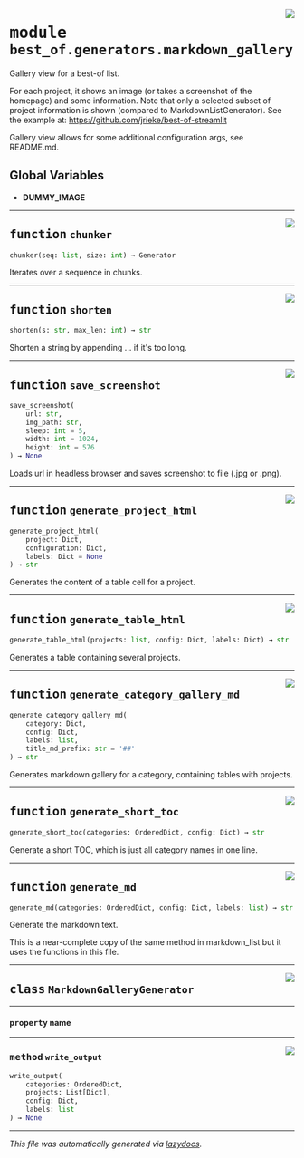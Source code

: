 <!-- markdownlint-disable -->

<a href="https://github.com/best-of-lists/best-of-generator/blob/main/src/best_of/generators/markdown_gallery.py#L0"><img align="right" style="float:right;" src="https://img.shields.io/badge/-source-cccccc?style=flat-square"></a>

# <kbd>module</kbd> `best_of.generators.markdown_gallery`
Gallery view for a best-of list. 

For each project, it shows an image (or takes a screenshot of the homepage) and some information. Note that only a selected subset of project information is shown (compared to MarkdownListGenerator). See the example at: https://github.com/jrieke/best-of-streamlit 

Gallery view allows for some additional configuration args, see README.md. 

**Global Variables**
---------------
- **DUMMY_IMAGE**

---

<a href="https://github.com/best-of-lists/best-of-generator/blob/main/src/best_of/generators/markdown_gallery.py#L34"><img align="right" style="float:right;" src="https://img.shields.io/badge/-source-cccccc?style=flat-square"></a>

## <kbd>function</kbd> `chunker`

```python
chunker(seq: list, size: int) → Generator
```

Iterates over a sequence in chunks. 


---

<a href="https://github.com/best-of-lists/best-of-generator/blob/main/src/best_of/generators/markdown_gallery.py#L40"><img align="right" style="float:right;" src="https://img.shields.io/badge/-source-cccccc?style=flat-square"></a>

## <kbd>function</kbd> `shorten`

```python
shorten(s: str, max_len: int) → str
```

Shorten a string by appending ... if it's too long. 


---

<a href="https://github.com/best-of-lists/best-of-generator/blob/main/src/best_of/generators/markdown_gallery.py#L47"><img align="right" style="float:right;" src="https://img.shields.io/badge/-source-cccccc?style=flat-square"></a>

## <kbd>function</kbd> `save_screenshot`

```python
save_screenshot(
    url: str,
    img_path: str,
    sleep: int = 5,
    width: int = 1024,
    height: int = 576
) → None
```

Loads url in headless browser and saves screenshot to file (.jpg or .png). 


---

<a href="https://github.com/best-of-lists/best-of-generator/blob/main/src/best_of/generators/markdown_gallery.py#L61"><img align="right" style="float:right;" src="https://img.shields.io/badge/-source-cccccc?style=flat-square"></a>

## <kbd>function</kbd> `generate_project_html`

```python
generate_project_html(
    project: Dict,
    configuration: Dict,
    labels: Dict = None
) → str
```

Generates the content of a table cell for a project. 


---

<a href="https://github.com/best-of-lists/best-of-generator/blob/main/src/best_of/generators/markdown_gallery.py#L146"><img align="right" style="float:right;" src="https://img.shields.io/badge/-source-cccccc?style=flat-square"></a>

## <kbd>function</kbd> `generate_table_html`

```python
generate_table_html(projects: list, config: Dict, labels: Dict) → str
```

Generates a table containing several projects. 


---

<a href="https://github.com/best-of-lists/best-of-generator/blob/main/src/best_of/generators/markdown_gallery.py#L163"><img align="right" style="float:right;" src="https://img.shields.io/badge/-source-cccccc?style=flat-square"></a>

## <kbd>function</kbd> `generate_category_gallery_md`

```python
generate_category_gallery_md(
    category: Dict,
    config: Dict,
    labels: list,
    title_md_prefix: str = '##'
) → str
```

Generates markdown gallery for a category, containing tables with projects. 


---

<a href="https://github.com/best-of-lists/best-of-generator/blob/main/src/best_of/generators/markdown_gallery.py#L224"><img align="right" style="float:right;" src="https://img.shields.io/badge/-source-cccccc?style=flat-square"></a>

## <kbd>function</kbd> `generate_short_toc`

```python
generate_short_toc(categories: OrderedDict, config: Dict) → str
```

Generate a short TOC, which is just all category names in one line. 


---

<a href="https://github.com/best-of-lists/best-of-generator/blob/main/src/best_of/generators/markdown_gallery.py#L254"><img align="right" style="float:right;" src="https://img.shields.io/badge/-source-cccccc?style=flat-square"></a>

## <kbd>function</kbd> `generate_md`

```python
generate_md(categories: OrderedDict, config: Dict, labels: list) → str
```

Generate the markdown text. 

This is a near-complete copy of the same method in markdown_list but it uses the functions in this file. 


---

<a href="https://github.com/best-of-lists/best-of-generator/blob/main/src/best_of/generators/markdown_gallery.py#L334"><img align="right" style="float:right;" src="https://img.shields.io/badge/-source-cccccc?style=flat-square"></a>

## <kbd>class</kbd> `MarkdownGalleryGenerator`





---

#### <kbd>property</kbd> name







---

<a href="https://github.com/best-of-lists/best-of-generator/blob/main/src/best_of/generators/markdown_gallery.py#L339"><img align="right" style="float:right;" src="https://img.shields.io/badge/-source-cccccc?style=flat-square"></a>

### <kbd>method</kbd> `write_output`

```python
write_output(
    categories: OrderedDict,
    projects: List[Dict],
    config: Dict,
    labels: list
) → None
```








---

_This file was automatically generated via [lazydocs](https://github.com/ml-tooling/lazydocs)._
